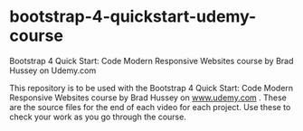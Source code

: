# bootstrap-4-quickstart-udemy-course
Bootstrap 4 Quick Start: Code Modern Responsive Websites course by Brad Hussey on Udemy.com

This repository is to be used with the Bootstrap 4 Quick Start: Code Modern Responsive Websites course by Brad Hussey on www.udemy.com . These are the source files for the end of each video for each project. Use these to check your work as you go through the course.
